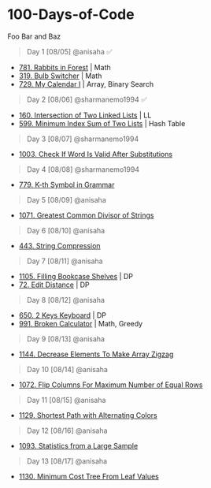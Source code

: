# 100-Days-of-Code

Foo Bar and Baz 

> Day 1 [08/05] @anisaha :white_check_mark:

- [781. Rabbits in Forest](https://leetcode.com/problems/rabbits-in-forest/description/) | Math
- [319. Bulb Switcher](https://leetcode.com/problems/bulb-switcher/description/) | Math
- [729. My Calendar I](https://leetcode.com/problems/my-calendar-i/description/) | Array, Binary Search

> Day 2 [08/06] @sharmanemo1994 :white_check_mark:
- [160. Intersection of Two Linked Lists](https://leetcode.com/problems/intersection-of-two-linked-lists/) | LL
- [599. Minimum Index Sum of Two Lists](https://leetcode.com/problems/minimum-index-sum-of-two-lists/description/) | Hash Table

> Day 3 [08/07] @sharmanemo1994
- [1003. Check If Word Is Valid After Substitutions](https://leetcode.com/problems/check-if-word-is-valid-after-substitutions/)

> Day 4 [08/08] @sharmanemo1994
- [779. K-th Symbol in Grammar](https://leetcode.com/problems/k-th-symbol-in-grammar/)

> Day 5 [08/09] @anisaha
- [1071. Greatest Common Divisor of Strings](https://leetcode.com/problems/greatest-common-divisor-of-strings/description/)

> Day 6 [08/10] @anisaha
- [443. String Compression](https://leetcode.com/problems/string-compression/description/)

> Day 7 [08/11] @anisaha
- [1105. Filling Bookcase Shelves](https://leetcode.com/problems/filling-bookcase-shelves/description/) | DP
- [72. Edit Distance](https://leetcode.com/problems/edit-distance/description/) | DP

> Day 8 [08/12] @anisaha
- [650. 2 Keys Keyboard](https://leetcode.com/problems/2-keys-keyboard/description/) | DP
- [991. Broken Calculator](https://leetcode.com/problems/broken-calculator/description/) | Math, Greedy

> Day 9 [08/13] @anisaha
- [1144. Decrease Elements To Make Array Zigzag](https://leetcode.com/problems/decrease-elements-to-make-array-zigzag/description/)

> Day 10 [08/14] @anisaha
- [1072. Flip Columns For Maximum Number of Equal Rows](https://leetcode.com/problems/flip-columns-for-maximum-number-of-equal-rows/description/)

> Day 11 [08/15] @anisaha
- [1129. Shortest Path with Alternating Colors](https://leetcode.com/problems/shortest-path-with-alternating-colors/description/)

> Day 12 [08/16] @anisaha
- [1093. Statistics from a Large Sample](https://leetcode.com/problems/statistics-from-a-large-sample/description/)

> Day 13 [08/17] @anisaha
- [1130. Minimum Cost Tree From Leaf Values](https://leetcode.com/problems/minimum-cost-tree-from-leaf-values/description/)




